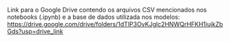 Link para o Google Drive contendo os arquivos CSV mencionados nos notebooks (.ipynb) e a base de dados utilizada nos modelos: https://drive.google.com/drive/folders/1dTlP3OvKJglc2HNWQrHFKH1iujkZbGds?usp=drive_link
